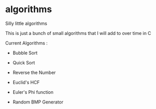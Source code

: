 # algorithms
Silly little algorithms


This is just a bunch of small algorithms that I will add to over time in C

Current Algorithms :

- Bubble Sort

- Quick Sort

- Reverse the Number

- Euclid's HCF 

- Euler's Phi function

- Random BMP Generator
